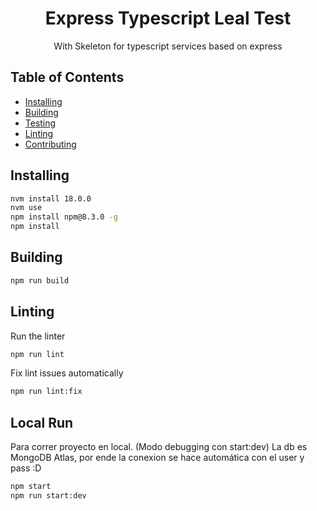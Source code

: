 <h1 align="center">Express Typescript Leal Test</h1>

<p align="center">
  With Skeleton for typescript services based on express
</p>

## Table of Contents

- [Installing](#installing)
- [Building](#building)
- [Testing](#testing)
- [Linting](#linting)
- [Contributing](#contributing)

## Installing

```bash
nvm install 18.0.0
nvm use
npm install npm@8.3.0 -g
npm install
```

## Building

```bash
npm run build
```

## Linting

Run the linter

```bash
npm run lint
```

Fix lint issues automatically

```bash
npm run lint:fix
```
## Local Run

Para correr proyecto en local. (Modo debugging con start:dev)
La db es MongoDB Atlas, por ende la conexion se hace automática con el user y pass :D

```bash
npm start
npm run start:dev 
```
